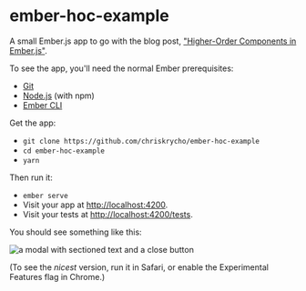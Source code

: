 # ember-hoc-example

A small Ember.js app to go with the blog post, ["Higher-Order Components in Ember.js"](https://www.chriskrycho.com/2018/higher-order-components-in-emberjs).

To see the app, you'll need the normal Ember prerequisites:

* [Git](https://git-scm.com/)
* [Node.js](https://nodejs.org/) (with npm)
* [Ember CLI](https://ember-cli.com/)

Get the app:

* `git clone https://github.com/chriskrycho/ember-hoc-example`
* `cd ember-hoc-example`
* `yarn`

Then run it:

* `ember serve`
* Visit your app at [http://localhost:4200](http://localhost:4200).
* Visit your tests at [http://localhost:4200/tests](http://localhost:4200/tests).

You should see something like this:

![a modal with sectioned text and a close button](https://f001.backblazeb2.com/file/chriskrycho-com/images/hoc-rendered.png)

(To see the *nicest* version, run it in Safari, or enable the Experimental Features flag in Chrome.)
